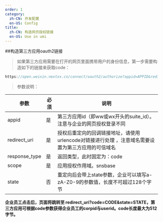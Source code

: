 ```yaml
---
order: 1
category:
  zh-CN: 开发配置
  en-US: Config
title: 
  zh-CN: 构造网页授权链接
  en-US: Use in umi
---
```


##构造第三方应用oauth2链接

>如果第三方应用需要在打开的网页里面携带用户的身份信息，第一步需要构造如下的链接来获取code：
```js
https://open.weixin.nextxx.cn/connect/oauth2/authorize?appid=APPID&redirect_uri=REDIRECT_URI&response_type=code&scope=SCOPE&state=STATE#wechat_redirect
```

>参数说明：

|参数 | 必须 | 说明 |
| -------- | -------- |-------------------------------------------- |
|appid | 是 | 第三方应用id（即ww或wx开头的suite_id）。注意与企业的网页授权登录不同|
|redirect_uri | 是 | 授权后重定向的回调链接地址，请使用urlencode对链接进行处理 ，注意域名需要设置为第三方应用的可信域名|
|response_type | 是 | 返回类型，此时固定为：code|
|scope | 是 | 应用授权作用域。snsbase |
|state | 否 | 重定向后会带上state参数，企业可以填写a-zA-Z0-9的参数值，长度不可超过128个字节|

**企业员工点击后，页面将跳转至 redirect_uri?code=CODE&state=STATE，第三方应用可根据code参数获得企业员工的corpid与userid。code长度最大为512字节。**
